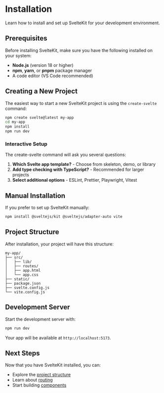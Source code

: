 # Installation

Learn how to install and set up SvelteKit for your development environment.

## Prerequisites

Before installing SvelteKit, make sure you have the following installed on your system:

- **Node.js** (version 18 or higher)
- **npm**, **yarn**, or **pnpm** package manager
- A code editor (VS Code recommended)

## Creating a New Project

The easiest way to start a new SvelteKit project is using the `create-svelte` command:

```bash
npm create svelte@latest my-app
cd my-app
npm install
npm run dev
```

### Interactive Setup

The create-svelte command will ask you several questions:

1. **Which Svelte app template?** - Choose from skeleton, demo, or library
2. **Add type checking with TypeScript?** - Recommended for larger projects
3. **Select additional options** - ESLint, Prettier, Playwright, Vitest

## Manual Installation

If you prefer to set up SvelteKit manually:

```bash
npm install @sveltejs/kit @sveltejs/adapter-auto vite
```

## Project Structure

After installation, your project will have this structure:

```
my-app/
├── src/
│   ├── lib/
│   ├── routes/
│   ├── app.html
│   └── app.css
├── static/
├── package.json
├── svelte.config.js
└── vite.config.js
```

## Development Server

Start the development server with:

```bash
npm run dev
```

Your app will be available at `http://localhost:5173`.

## Next Steps

Now that you have SvelteKit installed, you can:

- Explore the [project structure](/project-structure)
- Learn about [routing](/routing)
- Start building [components](/components)
